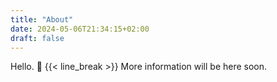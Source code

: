 ```yaml
---
title: "About"
date: 2024-05-06T21:34:15+02:00
draft: false
---
```


Hello. &#x1f44b; {{< line_break >}}
More information will be here soon.
